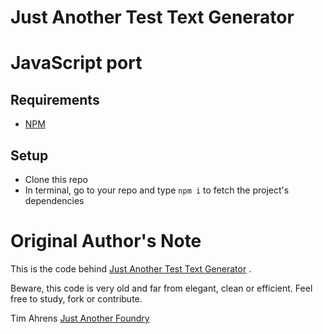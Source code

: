 Just Another Test Text Generator
================================

# JavaScript port
## Requirements
* [NPM](https://www.npmjs.com/get-npm)

## Setup
* Clone this repo
* In terminal, go to your repo and type `npm i` to fetch the project's dependencies

# Original Author's Note
This is the code behind [Just Another Test Text Generator](http://justanotherfoundry.com/generator) .

Beware, this code is very old and far from elegant, clean or efficient.
Feel free to study, fork or contribute.

Tim Ahrens
[Just Another Foundry](http://justanotherfoundry.com/)
